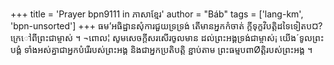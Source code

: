 +++
title = 'Prayer bpn9111 in ភាសាខ្មែរ'
author = "Báb"
tags = ['lang-km', 'bpn-unsorted']
+++
ធម’អធិដ្ឋានសុំការជួយទ្រទ្រង់ តេីមានអ្នកកំចាត់ ក្ដីទុក្ខវិបត្ដិដទៃទៀតប¤? ក្រេៅពីព្រះជាម្ចាស់ ។ ¬ពេាល¦ សូមសេចក្ដីសរសេីរចូលមាន ដល់ព្រះអង្គទ្រង់ជាម្ចាស់¡ យេីង´ទូលព្រះបង្គំ ទាំងអស់គ្នាជាអ្នកបំរេីរបស់ព្រះអង្គ និងជាអ្នកប្រតិបត្ដិ ខ្ជាប់តាម ព្រះធម្មបពាØត្ដិរបស់ព្រះអង្គ ។
